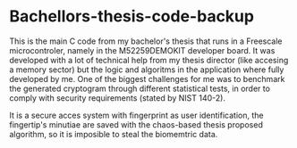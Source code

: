 # Bachellors-thesis-code-backup

This is the main C code from my bachelor's thesis that runs in a Freescale microcontroler, namely in the M52259DEMOKIT developer board. It was developed with a lot of technical help from my thesis director (like accesing a memory sector) but the logic and algoritms in the application where fully developed by me. One of the biggest challenges for me was to benchmark the generated cryptogram through different statistical tests, in order to comply with security requirements (stated by NIST 140-2).

It is a secure acces system with fingerprint as user identification, the fingertip's minutiae are saved with the chaos-based thesis proposed algorithm, so it is imposible to steal the biomemtric data.

